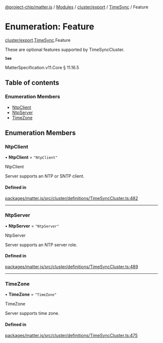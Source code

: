 [@project-chip/matter.js](../README.md) / [Modules](../modules.md) / [cluster/export](../modules/cluster_export.md) / [TimeSync](../modules/cluster_export.TimeSync.md) / Feature

# Enumeration: Feature

[cluster/export](../modules/cluster_export.md).[TimeSync](../modules/cluster_export.TimeSync.md).Feature

These are optional features supported by TimeSyncCluster.

**`See`**

MatterSpecification.v11.Core § 11.16.5

## Table of contents

### Enumeration Members

- [NtpClient](cluster_export.TimeSync.Feature.md#ntpclient)
- [NtpServer](cluster_export.TimeSync.Feature.md#ntpserver)
- [TimeZone](cluster_export.TimeSync.Feature.md#timezone)

## Enumeration Members

### NtpClient

• **NtpClient** = ``"NtpClient"``

NtpClient

Server supports an NTP or SNTP client.

#### Defined in

[packages/matter.js/src/cluster/definitions/TimeSyncCluster.ts:482](https://github.com/project-chip/matter.js/blob/5f71eedebdb9fa54338bde320c311bb359b7455d/packages/matter.js/src/cluster/definitions/TimeSyncCluster.ts#L482)

___

### NtpServer

• **NtpServer** = ``"NtpServer"``

NtpServer

Server supports an NTP server role.

#### Defined in

[packages/matter.js/src/cluster/definitions/TimeSyncCluster.ts:489](https://github.com/project-chip/matter.js/blob/5f71eedebdb9fa54338bde320c311bb359b7455d/packages/matter.js/src/cluster/definitions/TimeSyncCluster.ts#L489)

___

### TimeZone

• **TimeZone** = ``"TimeZone"``

TimeZone

Server supports time zone.

#### Defined in

[packages/matter.js/src/cluster/definitions/TimeSyncCluster.ts:475](https://github.com/project-chip/matter.js/blob/5f71eedebdb9fa54338bde320c311bb359b7455d/packages/matter.js/src/cluster/definitions/TimeSyncCluster.ts#L475)
